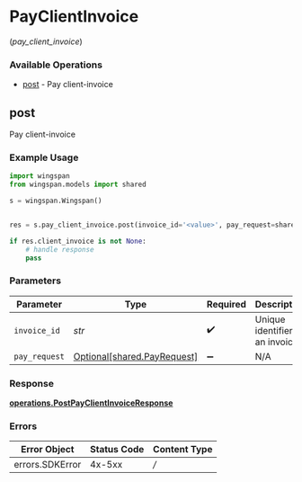 # PayClientInvoice
(*pay_client_invoice*)

### Available Operations

* [post](#post) - Pay client-invoice

## post

Pay client-invoice

### Example Usage

```python
import wingspan
from wingspan.models import shared

s = wingspan.Wingspan()


res = s.pay_client_invoice.post(invoice_id='<value>', pay_request=shared.PayRequest())

if res.client_invoice is not None:
    # handle response
    pass

```

### Parameters

| Parameter                                                        | Type                                                             | Required                                                         | Description                                                      |
| ---------------------------------------------------------------- | ---------------------------------------------------------------- | ---------------------------------------------------------------- | ---------------------------------------------------------------- |
| `invoice_id`                                                     | *str*                                                            | :heavy_check_mark:                                               | Unique identifier of an invoice                                  |
| `pay_request`                                                    | [Optional[shared.PayRequest]](../../models/shared/payrequest.md) | :heavy_minus_sign:                                               | N/A                                                              |


### Response

**[operations.PostPayClientInvoiceResponse](../../models/operations/postpayclientinvoiceresponse.md)**
### Errors

| Error Object    | Status Code     | Content Type    |
| --------------- | --------------- | --------------- |
| errors.SDKError | 4x-5xx          | */*             |
